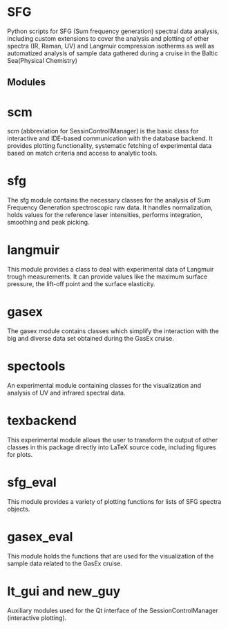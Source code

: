 # SFG
Python scripts for SFG (Sum frequency generation) spectral data analysis, including custom extensions
 to cover the analysis and plotting of other spectra (IR, Raman, UV) and Langmuir compression isotherms
as well as automatized analysis of sample data gathered during a cruise in the Baltic Sea(Physical Chemistry)

## Modules

# scm

scm (abbreviation for SessinControllManager) is the basic class for interactive and IDE-based communication with the
database backend. It provides plotting functionality, systematic fetching of experimental data based on match criteria
and access to analytic tools.

# sfg

The sfg module contains the necessary classes for the analysis of Sum Frequency Generation spectroscopic raw data. It
handles normalization, holds values for the reference laser intensities, performs integration, smoothing and peak
picking.

# langmuir

This module provides a class to deal with experimental data of Langmuir trough measurements. It can provide values like
the maximum surface pressure, the lift-off point and the surface elasticity.

# gasex

The gasex module contains classes which simplify the interaction with the big and diverse data set obtained during the
GasEx cruise.

# spectools
An experimental module containing classes for the visualization and analysis of UV and infrared spectral data.

# texbackend

This experimental module allows the user to transform the output of other classes in this package directly into LaTeX
source code, including figures for plots.

# sfg_eval

This module provides a variety of plotting functions for lists of SFG spectra objects.

# gasex_eval

This module holds the functions that are used for the visualization of the sample data related to the GasEx cruise.

# lt_gui and new_guy

Auxiliary modules used for the Qt interface of the SessionControlManager (interactive plotting).